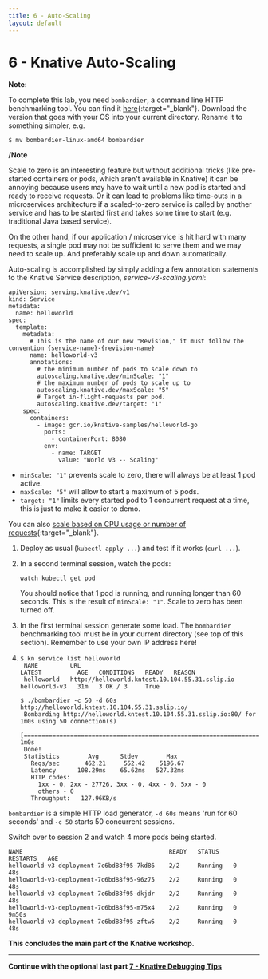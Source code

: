 ```yaml
---
title: 6 - Auto-Scaling
layout: default
---
```


# 6 - Knative Auto-Scaling

**Note:** 

To complete this lab, you need `bombardier`, a command line HTTP benchmarking tool. You can find it [here](https://github.com/codesenberg/bombardier/releases){:target="_blank"}. Download the version that goes with your OS into your current directory. Rename it to something simpler, e.g. 

```
$ mv bombardier-linux-amd64 bombardier
```

**/Note**

Scale to zero is an interesting feature but without additional tricks (like pre-started containers or pods, which aren't available in Knative) it can be annoying because users may have to wait until a new pod is started and ready to receive requests. Or it can lead to problems like time-outs in a microservices architecture if a scaled-to-zero service is called by another service and has to be started first and takes some time to start (e.g. traditional Java based service). 

On the other hand, if our application / microservice is hit hard with many requests, a single pod may not be sufficient to serve them and we may need to scale up. And preferably scale up and down automatically.

Auto-scaling is accomplished by simply adding a few annotation statements to the Knative Service description, *service-v3-scaling.yaml*:
```
apiVersion: serving.knative.dev/v1
kind: Service
metadata:
  name: helloworld
spec:
  template:
    metadata:
      # This is the name of our new "Revision," it must follow the convention {service-name}-{revision-name}
      name: helloworld-v3
      annotations:
        # the minimum number of pods to scale down to
        autoscaling.knative.dev/minScale: "1"
        # the maximum number of pods to scale up to
        autoscaling.knative.dev/maxScale: "5"
        # Target in-flight-requests per pod.
        autoscaling.knative.dev/target: "1"
    spec:
      containers:
        - image: gcr.io/knative-samples/helloworld-go
          ports:
            - containerPort: 8080
          env:
            - name: TARGET
              value: "World V3 -- Scaling"
```
* `minScale: "1"` prevents scale to zero, there will always be at least 1 pod active.
* `maxScale: "5"` will allow to start a maximum of 5 pods.
* `target: "1"` limits every started pod to 1 concurrent request at a time, this is just to make it easier to demo. 

You can also [scale based on CPU usage or number of requests](https://knative.dev/docs/serving/autoscaling/autoscaling-metrics/){:target="_blank"}.

1. Deploy as usual (`kubectl apply ...`) and test if it works (`curl ...`).

1. In a second terminal session, watch the pods:
   ```
   watch kubectl get pod
   ```
   You should notice that 1 pod is running, and running longer than 60 seconds. This is the result of `minScale: "1"`. Scale to zero has been turned off.
   
2. In the first terminal session generate some load. The `bombardier` benchmarking tool must be in your current directory (see top of this section). Remember to use your own IP address here!
3. 
   ```
   $ kn service list helloworld
    NAME         URL                                              LATEST          AGE   CONDITIONS   READY   REASON
    helloworld   http://helloworld.kntest.10.104.55.31.sslip.io   helloworld-v3   31m   3 OK / 3     True   

   $ ./bombardier -c 50 -d 60s http://helloworld.kntest.10.104.55.31.sslip.io/
    Bombarding http://helloworld.kntest.10.104.55.31.sslip.io:80/ for 1m0s using 50 connection(s)
    [=========================================================================] 1m0s
    Done!
    Statistics        Avg      Stdev        Max
      Reqs/sec       462.21     552.42    5196.67
      Latency      108.29ms    65.62ms   527.32ms
      HTTP codes:
        1xx - 0, 2xx - 27726, 3xx - 0, 4xx - 0, 5xx - 0
        others - 0
      Throughput:   127.96KB/s
   ```

  `bombardier` is a simple HTTP load generator, `-d 60s` means 'run for 60 seconds' and `-c 50` starts 50 concurrent sessions.

   
   Switch over to session 2 and watch 4 more pods being started.
   ```
   NAME                                         READY   STATUS    RESTARTS   AGE
   helloworld-v3-deployment-7c6bd88f95-7kd86    2/2     Running   0          48s
   helloworld-v3-deployment-7c6bd88f95-96z75    2/2     Running   0          48s
   helloworld-v3-deployment-7c6bd88f95-dkjdr    2/2     Running   0          48s
   helloworld-v3-deployment-7c6bd88f95-m75x4    2/2     Running   0          9m50s
   helloworld-v3-deployment-7c6bd88f95-zftw5    2/2     Running   0          48s
   ```

  
**This concludes the main part of the Knative workshop.**   
 
---

__Continue with the optional last part [7 - Knative Debugging Tips](7-Debugging)__